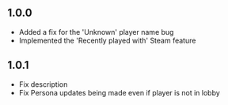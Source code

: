 ## 1.0.0
- Added a fix for the 'Unknown' player name bug
- Implemented the 'Recently played with' Steam feature
## 1.0.1
- Fix description
- Fix Persona updates being made even if player is not in lobby